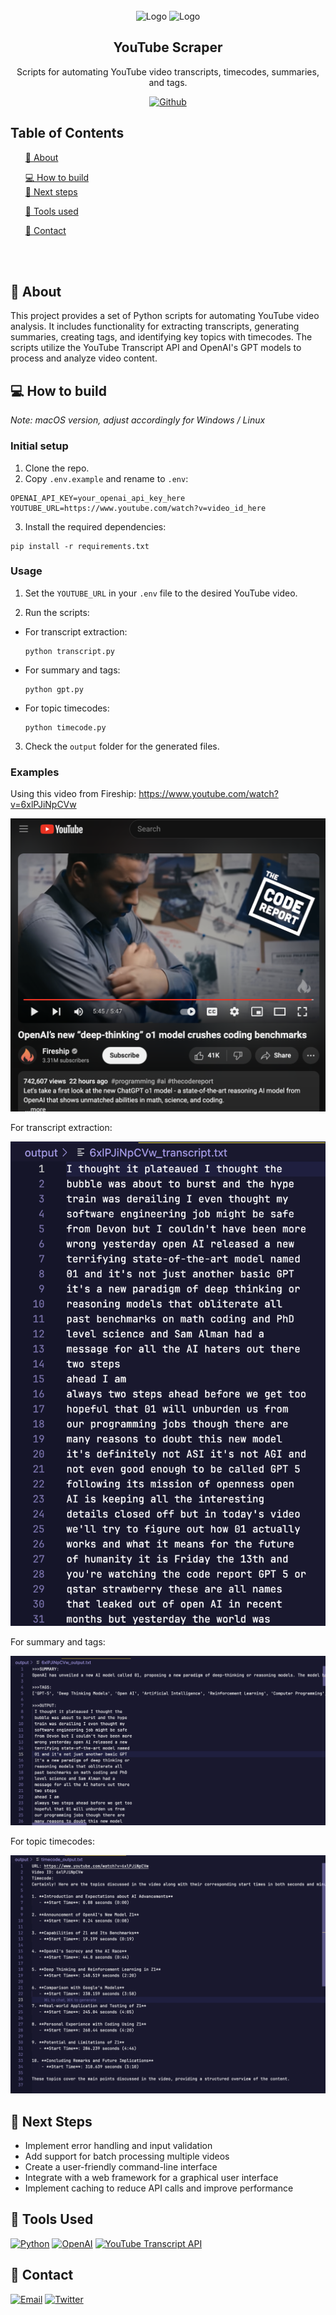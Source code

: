 <!-- PROJECT LOGO -->
<br />
<div align="center">
    <img src="https://upload.wikimedia.org/wikipedia/commons/e/ef/Youtube_logo.png?20220706172052" alt="Logo" width="120" height="80">
    <img src="https://res.cloudinary.com/dnz16usmk/image/upload/v1702058645/vd7-website/openai-logo.png" alt="Logo" width="67" height="67">
  </a>
  

  <h2 align="center">YouTube Scraper</h2> <p align="center"> Scripts for automating YouTube video transcripts, timecodes, summaries, and tags.
 </p> 


[![Github][github]][github-url]

 </div>

<!-- TABLE OF CONTENTS -->
## Table of Contents
<ol>
    <a href="#about">📝 About</a>
        <ul>
        </ul>
    <a href="#how-to-build">💻 How to build</a><br/>
    <a href="#next-steps">🚀 Next steps</a> 
       <ul>
        </ul>
    <a href="#tools-used">🔧 Tools used</a>
        <ul>
        </ul>
    <a href="#contact">👤 Contact</a>
  </ol>



<br ></br>

<!-- ABOUT -->
## 📝 About

This project provides a set of Python scripts for automating YouTube video analysis. It includes functionality for extracting transcripts, generating summaries, creating tags, and identifying key topics with timecodes. The scripts utilize the YouTube Transcript API and OpenAI's GPT models to process and analyze video content.

## 💻 How to build 
_Note: macOS version, adjust accordingly for Windows / Linux_

### Initial setup

1. Clone the repo.
2. Copy `.env.example` and rename to `.env`:

```
OPENAI_API_KEY=your_openai_api_key_here
YOUTUBE_URL=https://www.youtube.com/watch?v=video_id_here
```

3. Install the required dependencies:

```
pip install -r requirements.txt
```

### Usage

1. Set the `YOUTUBE_URL` in your `.env` file to the desired YouTube video.

2. Run the scripts:

- For transcript extraction:
    ```
    python transcript.py
    ```

- For summary and tags:
    ```
    python gpt.py
    ```

- For topic timecodes:
    ```
    python timecode.py
    ```

3. Check the `output` folder for the generated files.


### Examples

Using this video from Fireship: https://www.youtube.com/watch?v=6xlPJiNpCVw

![Fireship YouTube Video](imgs/fireship-yt.png)

For transcript extraction:
 
 ![Fireship 1](imgs/1.png)

For summary and tags:

 ![Fireship 2](imgs/2.png)


For topic timecodes:

 ![Fireship 3](imgs/3.png)



## 🚀 Next Steps

- Implement error handling and input validation
- Add support for batch processing multiple videos
- Create a user-friendly command-line interface
- Integrate with a web framework for a graphical user interface
- Implement caching to reduce API calls and improve performance

## 🔧 Tools Used

[![Python][python]][python-url]
[![OpenAI][openai]][openai-url]
[![YouTube Transcript API][youtube-transcript-api]][youtube-transcript-api-url]

<!-- CONTACT -->
## 👤 Contact

[![Email][email]][email-url]
[![Twitter][twitter]][twitter-url]

<!-- MARKDOWN LINKS & IMAGES -->
[Python]: https://img.shields.io/badge/python-3670A0?style=for-the-badge&logo=python&logoColor=ffdd54
[Python-url]: https://www.python.org/

[OpenAI]: https://img.shields.io/badge/OpenAI_GPT--4-0058A0?style=for-the-badge&logo=openai&logoColor=white&color=4aa481
[OpenAI-url]: https://openai.com/

[youtube-transcript-api]: https://img.shields.io/badge/YouTube_Transcript_API-FF0000?style=for-the-badge&logo=youtube&logoColor=white
[youtube-transcript-api-url]: https://github.com/jdepoix/youtube-transcript-api


[email]: https://img.shields.io/badge/Email-FFCA28?style=for-the-badge&logo=Gmail&logoColor=00bbff&color=black
[email-url]: mailto:me@vd7.io

[twitter]: https://img.shields.io/badge/Twitter-FFCA28?style=for-the-badge&logo=Twitter&logoColor=00bbff&color=black
[twitter-url]: https://twitter.com/vdutts7

[github]: https://img.shields.io/badge/Github-2496ED?style=for-the-badge&logo=github&logoColor=white&color=black
[github-url]: https://github.com/vdutts7/youtube-scraper